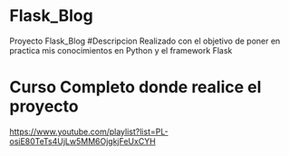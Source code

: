 # Flask_Blog
Proyecto Flask_Blog 
#Descripcion
Realizado con el objetivo de poner en practica mis conocimientos en Python y el framework Flask 
# Curso Completo donde realice el proyecto
https://www.youtube.com/playlist?list=PL-osiE80TeTs4UjLw5MM6OjgkjFeUxCYH
